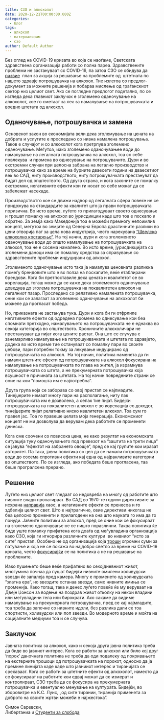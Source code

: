 ```yaml
---
title: СЗО и алкохолот
date: 2020-12-21T00:00:00.000Z
categories:
  - блог
tags:
  - алкохол
  - патернализам
  - сзо
author: Default Author
---
```


Без оглед на COVID-19 кризата во која се наоѓаме, Светската здравствена организација работи со полна пареа. Здравствените проблеми не застануваат со COVID-19, па затоа СЗО се обидува да [развие](https://www.who.int/news-room/articles-detail/global-action-plan-to-reduce-the-harmful-use-of-alcohol)  план за акција за решавање на проблемите од  штетната по нашето здравје потрошувачка на алкохол. Тие излегоа со предлог-документ за можните решенија и побараа мислење од граѓанскиот сектор низ целиот свет. Ако се погледне предлогот подетално, по се изгледа дека главниот заклучок е зголемено оданочување на алкохолот, кое го сметаат за лек за намалување на потрошувачката и воедно штетата од алкохол.

## Оданочување, потрошувачка и замена

Основенот закон во економијата вели дека зголемување на цената на добрата и услугите е проследено со нивна намалена потрошувања. Таков е случајот и со алкохолот кога претрпува зголемено оданочување. Меѓутоа, иако зголемено оданочувањее води до намалување на легалната потрошувачка на алкохол, тоа со себе повлекува  и промена во однесување на потрошувачите. Дури и во екстремни случаи при целосна забрана на легално производство и потрошувачка како за време на бурните дваесети години на дваесетиот век во САД, ниту производството, ниту потрошувачката престануват да бидат дел од општеството. Од друга страна, и кога законите се помалку екстремни, негативните ефекти кои ги носат со себе можат да се забележат насекаде. 

Производствотго кое се движи надвор од легалната сфера повеќе не се придржува на стандардите за квалитет што ја прави потрошувачката поризична. Во исто време, луѓето го прилагодуваат своето однесување и трошат помалку на алкохол во јурисдикции каде што тоа е поскапо и обратно. За земја како Македонија тоа е можеби премногу непоимлив концепт, меѓутоа во земјите од Северна Европа драстичните разлики во цени отворија пат за цела нова индустрија, често нарекувана [“Шведско алкохолно крстарење“](https://www.ft.com/content/6040e408-ed33-11e6-ba01-119a44939bb6https:/www.ft.com/content/6040e408-ed33-11e6-ba01-119a44939bb6). На тој начин, дури и кога зголеменото оданочување води до општо намалување на потрошувачката на алкохол, тоа не е сосема намалено. Во исто време, јурисдикцијата со зголемени даноци има се помалку средства за справување со здравствените проблеми индуцирани од алкохол.

Зголеменото оданочување исто така ја намалува ценовната разликка помеѓy брендовите што е во полза на поскапите, веќе етаблирани брендови. Кога би претпоставиле дека цената и квалитетот се во корелација, тогаш може да се каже дека зголеменото оданочување доведува до зголема потрошувачка на поквалитетен алкохол на легалниот пазар. Проследено со релативно намалената потрошувачка, оние кои се залагаат за зголемено оданочување на алкохолот би можеле да прогласат победа.

Но, приказната не застанува тука. Дури и кога би ги отфрлиле негативните ефекти од одредена промена во однесување кои беа спомнати претходно, намалувањето на потрошувачката не е еднаква во секоја категорија во општеството. Хроничните алкохоличари не престануваат да пијат кога цените растат. Она што се случува е занемарливо намалување на потрошуивачката и штетата по здравјето, додека во исто време тие остануваат со помалку пари во своите џебови, пари потребни токму за лекување индуцирано од потрошувачката на алкохол.  На тој начин, политика наменета да ги намали штетните ефекти од потрошувачката на алкохол фокусирана на намалување на потрошувачката по глава на жител, ја израмнува потрошувачката со штета, а не прекумерната потрошувачка која всушност е причината за штетата. На тој начин повредените страни се оние на кои “помошта им е најпотребна“.

Друга група која се заборава со овој пристап се најлмадите. Тинејџерите немаат многу пари на располагање, ниту пак потрошувачката им е дозволена, а сепак тие пијат. Бидејќи потрошувачката на поквалитетен алкохол е во корелација со доходот, тинејџерите пијат релативно ниско квалитетен алкохол. Тоа сум го правел јас. Тоа го правеше целата моја генерација. Економскиот концепт не ми дозволува да верувам дека работите се променети денеска. 

Кога сме соочени со повисока цена, не како резултат на економската ситуација туку оданочувањето под превезот на “заштита на трети лица“ се јавува “ефектот на забрането овошје“, пред се кај групите кои мразат авторитет. Па така, јавна политика со цел да се намали потрошувачката води до сосема спротивни ефекти кај една од најранливите категории во општеството. По се изгледа, ако победата беше прогласена, таа беше програлсена прерано.

## Решение

Луѓето низ целиот свет гледаат со недовреба на многу од работите што нивните влади пропагираат. Во САД во 1970-те години директивите за исхрана [направија](https://www.cato.org/publications/policy-analysis/why-does-federal-government-issue-damaging-dietary-guidelines-lessons) хаос, а негативните ефекти се пренесоа и го здбелија целиот свет. Што е најтрагично, овие директиви никогаш не беа целосно променети и прилагодени на она што науката го има да го понуди. Јавните политики за алкохол, пред се оние кои се фокусираат на зголемено оданочување не се ништо поразлични. Таква политика ќе биде уште помалку прифатена кога доаѓа од меѓувладина организација како СЗО, која ги игнорира различните култури  во нивниот “исто за сите“ пристап. Особено не од организација која [троши](https://fee.org/articles/who-needs-the-who-not-the-world-s-poor/) огромни суми за патување и која не се покажа во најдобро светло за време на COVID-19 кризата, често [фокусирајќи](https://www.theguardian.com/world/2020/mar/30/senior-who-adviser-appears-to-dodge-question-on-taiwans-covid-19-response) се на политика а не на решавање на проблемите. 

Иако пушењето беше веќе прифатено во секојдневниот живот, многумина почнаа да пушат бидејќи нивните омилени холивудски ѕвезди ќе запалеја пред камера. Многу е променето од холивудската “златна ера“, но ѕвездите останаа ѕвезди, само нивните имиња се променија. Како тогаш, така и денес луѓето повеќе ќе му веруваат на Двејн Џонсон за водење на поздрав живот отколку на некои владини или меѓувладини тела или бирократи. Ако сакаме да видиме намалување на прекумерната потрошувачка, пред се кај најмладите, тоа треба да започне со нивните идоли, без разлика дали се тоа спортисти, холивудски или поп ѕвезди. Во модерното време и моќта на социјалните медиуми тоа и се случува.

## Заклучок 

Јавната политика за алкохол, како и секоја друга јавна политика треба да биде во јавниот интерес. Кога се работи за алкохол или било кој друг ‘порок’ даночната политика не треба да оди подалеку од покривањето на екстерните трошоци од потрошувачката на порокот, односно да ја премине линијата каде каде што јавнииот интерес и тиранијата се среќаваат. Кога се работи за штетните ефекти од алкохолот, наместо да се фокусираат на работите кои едвај можат да се измерат и контролираат, СЗО треба да се фокусира на прекумерната потрошувачка и евентуално менување на културата. Бидејќи, во зборовитре на К.С. Луис, „од сите тирании, тиранија применета за доброто на своите жртви можеби е најжестока“.

Симон Саревски,  
Либертаниа и [Студенти за слобода](https://www.facebook.com/sfl.macedonia)
